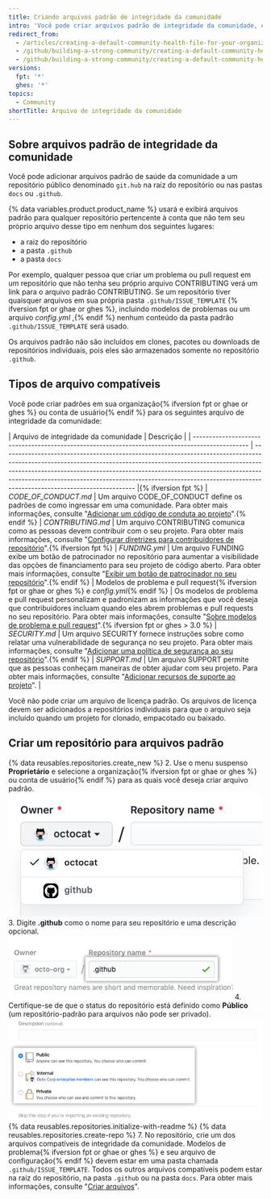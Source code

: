 ```yaml
---
title: Criando arquivos padrão de integridade da comunidade
intro: 'Você pode criar arquivos padrão de integridade da comunidade, como CONTRIBUTING e CODE_OF_CONDUCT. Os arquivos padrão serão usados para qualquer repositório pertencente à conta que não contém seu próprio arquivo desse tipo.'
redirect_from:
  - /articles/creating-a-default-community-health-file-for-your-organization
  - /github/building-a-strong-community/creating-a-default-community-health-file-for-your-organization
  - /github/building-a-strong-community/creating-a-default-community-health-file
versions:
  fpt: '*'
  ghes: '*'
topics:
  - Community
shortTitle: Arquivo de integridade da comunidade
---
```


## Sobre arquivos padrão de integridade da comunidade

Você pode adicionar arquivos padrão de saúde da comunidade a um repositório público denominado `git.hub` na raiz do repositório ou nas pastas `docs` ou `.github`.

{% data variables.product.product_name %} usará e exibirá arquivos padrão para qualquer repositório pertencente à conta que não tem seu próprio arquivo desse tipo em nenhum dos seguintes lugares:
- a raiz do repositório
- a pasta `.github`
- a pasta `docs`

Por exemplo, qualquer pessoa que criar um problema ou pull request em um repositório que não tenha seu próprio arquivo CONTRIBUTING verá um link para o arquivo padrão CONTRIBUTING. Se um repositório tiver quaisquer arquivos em sua própria pasta `.github/ISSUE_TEMPLATE` {% ifversion fpt or ghae or ghes %}, incluindo modelos de problemas ou um arquivo *config.yml* ,{% endif %} nenhum conteúdo da pasta padrão `.github/ISSUE_TEMPLATE` será usado.

Os arquivos padrão não são incluídos em clones, pacotes ou downloads de repositórios individuais, pois eles são armazenados somente no repositório `.github`.

## Tipos de arquivo compatíveis

Você pode criar padrões em sua organização{% ifversion fpt or ghae or ghes %} ou conta de usuário{% endif %} para os seguintes arquivo de integridade da comunidade:

| Arquivo de integridade da comunidade                                                            | Descrição                                                                                                                                                                                                                                                                                                                                                         |
| ----------------------------------------------------------------------------------------------- | ----------------------------------------------------------------------------------------------------------------------------------------------------------------------------------------------------------------------------------------------------------------------------------------------------------------------------------------------------------------- |{% ifversion fpt %}
| *CODE_OF_CONDUCT.md*                                                                          | Um arquivo CODE_OF_CONDUCT define os padrões de como ingressar em uma comunidade. Para obter mais informações, consulte "[Adicionar um código de conduta ao projeto](/articles/adding-a-code-of-conduct-to-your-project/)".{% endif %}
| *CONTRIBUTING.md*                                                                               | Um arquivo CONTRIBUTING comunica como as pessoas devem contribuir com o seu projeto. Para obter mais informações, consulte "[Configurar diretrizes para contribuidores de repositório](/articles/setting-guidelines-for-repository-contributors/)".{% ifversion fpt %}
| *FUNDING.yml*                                                                                   | Um arquivo FUNDING exibe um botão de patrocinador no repositório para aumentar a visibilidade das opções de financiamento para seu projeto de código aberto. Para obter mais informações, consulte "[Exibir um botão de patrocinador no seu repositório](/articles/displaying-a-sponsor-button-in-your-repository)".{% endif %}
| Modelos de problema e pull request{% ifversion fpt or ghae or ghes %} e *config.yml*{% endif %} | Os modelos de problema e pull request personalizam e padronizam as informações que você deseja que contribuidores incluam quando eles abrem problemas e pull requests no seu repositório. Para obter mais informações, consulte "[Sobre modelos de problema e pull request](/articles/about-issue-and-pull-request-templates/)".{% ifversion fpt or ghes > 3.0 %}
| *SECURITY.md*                                                                                   | Um arquivo SECURITY fornece instruções sobre como relatar uma vulnerabilidade de segurança no seu projeto. Para obter mais informações, consulte "[Adicionar uma política de segurança ao seu repositório](/code-security/getting-started/adding-a-security-policy-to-your-repository)".{% endif %}
| *SUPPORT.md*                                                                                    | Um arquivo SUPPORT permite que as pessoas conheçam maneiras de obter ajudar com seu projeto. Para obter mais informações, consulte "[Adicionar recursos de suporte ao projeto](/articles/adding-support-resources-to-your-project/)".                                                                                                                             |

Você não pode criar um arquivo de licença padrão. Os arquivos de licença devem ser adicionados a repositórios individuais para que o arquivo seja incluído quando um projeto for clonado, empacotado ou baixado.

## Criar um repositório para arquivos padrão

{% data reusables.repositories.create_new %}
2. Use o menu suspenso **Proprietário** e selecione a organização{% ifversion fpt or ghae or ghes %} ou conta de usuário{% endif %} para as quais você deseja criar arquivo padrão. ![Menu suspenso Owner (Proprietário)](/assets/images/help/repository/create-repository-owner.png)
3. Digite **.github** como o nome para seu repositório e uma descrição opcional. ![Campo Create repository (Criar repositório)](/assets/images/help/repository/default-file-repository-name.png)
4. Certifique-se de que o status do repositório está definido como **Público** (um repositório-padrão para arquivos não pode ser privado). ![Botões de opção para selecionar status privado ou público](/assets/images/help/repository/create-repository-public-private.png)
{% data reusables.repositories.initialize-with-readme %}
{% data reusables.repositories.create-repo %}
7. No repositório, crie um dos arquivos compatíveis de integridade da comunidade. Modelos de problema{% ifversion fpt or ghae or ghes %} e seu arquivo de configuração{% endif %} devem estar em uma pasta chamada `.github/ISSUE_TEMPLATE`. Todos os outros arquivos compatíveis podem estar na raiz do repositório, na pasta `.github` ou na pasta `docs`. Para obter mais informações, consulte "[Criar arquivos](/articles/creating-new-files/)".
